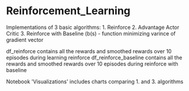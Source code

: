 # Reinforcement_Learning
Implementations of 3 basic algorithms:
    1. Reinforce
    2. Advantage Actor Critic
    3. Reinforce with Baseline (b(s) - function minimizing varince of gradient vector
    
df_reinforce contains all the rewards and smoothed rewards over 10 episodes during learning reinforce
df_reinforce_baseline contains all the rewards and smoothed rewards over 10 episodes during reinforce with baseline

Notebook 'Visualizations' includes charts comparing 1. and 3. algorithms
